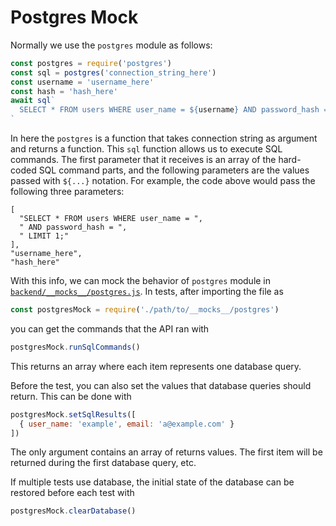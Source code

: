 # Postgres Mock

Normally we use the `postgres` module as follows:

```javascript
const postgres = require('postgres')
const sql = postgres('connection_string_here')
const username = 'username_here'
const hash = 'hash_here'
await sql`
  SELECT * FROM users WHERE user_name = ${username} AND password_hash = ${hash} LIMIT 1;
`
```

In here the `postgres` is a function that takes connection string as argument and returns a function.
This `sql` function allows us to execute SQL commands.
The first parameter that it receives is an array of the hard-coded SQL command parts,
and the following parameters are the values passed with `${...}` notation.
For example, the code above would pass the following three parameters:

```
[
  "SELECT * FROM users WHERE user_name = ",
  " AND password_hash = ",
  " LIMIT 1;"
],
"username_here",
"hash_here"
```

With this info, we can mock the behavior of `postgres` module in [`backend/__mocks__/postgres.js`](../backend/__mocks__/postgres.js).
In tests, after importing the file as

```javascript
const postgresMock = require('./path/to/__mocks__/postgres')
```

you can get the commands that the API ran with

```javascript
postgresMock.runSqlCommands()
```

This returns an array where each item represents one database query.

Before the test, you can also set the values that database queries should return.
This can be done with

```javascript
postgresMock.setSqlResults([
  { user_name: 'example', email: 'a@example.com' }
])
```

The only argument contains an array of returns values.
The first item will be returned during the first database query, etc.

If multiple tests use database, the initial state of the database can be restored before each test with

```javascript
postgresMock.clearDatabase()
```
